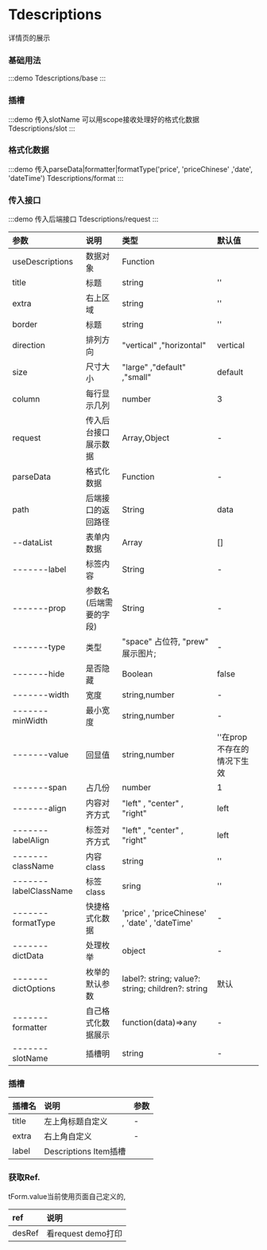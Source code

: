 # Tdescriptions
详情页的展示

### 基础用法
:::demo
Tdescriptions/base
:::

### 插槽
:::demo 传入slotName 可以用scope接收处理好的格式化数据
Tdescriptions/slot
:::

### 格式化数据
:::demo 传入parseData|formatter|formatType('price',  'priceChinese'  ,'date',  'dateTime')
Tdescriptions/format
:::

### 传入接口
:::demo 传入后端接口
Tdescriptions/request
:::


| 参数 | 说明 | 类型 | 默认值 |
| :---------------------- | :----------------------------------------------------------------------------- | :----------- | :-------- |
| useDescriptions | 数据对象 | Function |  |
| title | 标题 | string | '' |
|extra| 右上区域|string|''
|border|标题|string|''
|direction|排列方向|"vertical" ,"horizontal"|vertical
|size|尺寸大小|"large" ,"default" ,"small"|default
|column| 每行显示几列|number|3|
| request | 传入后台接口 展示数据 | Array,Object | - |
|parseData|格式化数据|Function | -|
|path|后端接口的返回路径|String|data|
| --dataList | 表单内数据 | Array | [] |
| -------label | 标签内容 | String | - |
| -------prop | 参数名(后端需要的字段) | String | - |
| -------type | 类型 |  "space" 占位符, "prew" 展示图片; | - |
| -------hide|是否隐藏|Boolean|false
| -------width|宽度|string,number|-
| -------minWidth|最小宽度|string,number|-
| -------value|回显值|string,number|''在prop不存在的情况下生效
| -------span|占几份|number|1
| -------align|内容对齐方式|"left" , "center" , "right"|left
| -------labelAlign|标签对齐方式|"left" , "center" , "right"|left
| -------className|内容class|string|''
| -------labelClassName|标签class|sring|''|
| -------formatType|快捷格式化数据| 'price' , 'priceChinese' , 'date'  , 'dateTime'|-|
| -------dictData|处理枚举|object|-|
| -------dictOptions|枚举的默认参数| label?: string; value?: string; children?: string |默认
| -------formatter|自己格式化数据展示|function(data)=>any|-|
| -------slotName|插槽明|string|-|


### 插槽

| 插槽名             | 说明                         | 参数 |
| :----------------- | :--------------------------- | :--- |
| title     | 左上角标题自定义| -    |
| extra          | 右上角自定义             | -    |
|label|Descriptions Item插槽
  

### 获取Ref.
 tForm.value当前使用页面自己定义的,

| ref             | 说明                         |
| :----------------- | :--------------------------- | 
| desRef   | 看request demo打印

